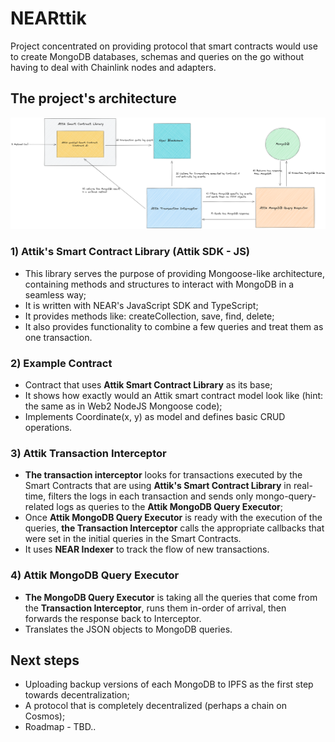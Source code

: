 # NEARttik

Project concentrated on providing protocol that smart contracts would use to create MongoDB
databases, schemas and queries on the go without having to deal with Chainlink nodes and adapters.

## The project's architecture

![Attik's architecture](schema.png "Attik's architecture")

### 1) Attik's Smart Contract Library (Attik SDK - JS)

- This library serves the purpose of providing Mongoose-like architecture,
containing methods and structures to interact with MongoDB in a seamless way;
- It is written with NEAR's JavaScript SDK and TypeScript;
- It provides methods like: createCollection, save, find, delete;
- It also provides functionality to combine a few queries and treat them as one transaction.

### 2) Example Contract

- Contract that uses **Attik Smart Contract Library** as its base;
- It shows how exactly would an Attik smart contract model look like (hint: the same as in Web2 NodeJS Mongoose code);
- Implements Coordinate(x, y) as model and defines basic CRUD operations.

### 3) Attik Transaction Interceptor

- **The transaction interceptor** looks for transactions executed by the Smart Contracts that 
are using **Attik's Smart Contract Library** in real-time, filters the logs in each transaction and
sends only mongo-query-related logs as queries to the **Attik MongoDB Query Executor**;
- Once **Attik MongoDB Query Executor** is ready with the execution of the queries, **the Transaction Interceptor**
calls the appropriate callbacks that were set in the initial queries in the Smart Contracts.
- It uses **NEAR Indexer** to track the flow of new transactions.

### 4) Attik MongoDB Query Executor

- **The MongoDB Query Executor** is taking all the queries that come from the **Transaction Interceptor**,
runs them in-order of arrival, then forwards the response back to Interceptor.
- Translates the JSON objects to MongoDB queries.

## Next steps

- Uploading backup versions of each MongoDB to IPFS as the first step towards decentralization;
- A protocol that is completely decentralized (perhaps a chain on Cosmos);
- Roadmap - TBD..

